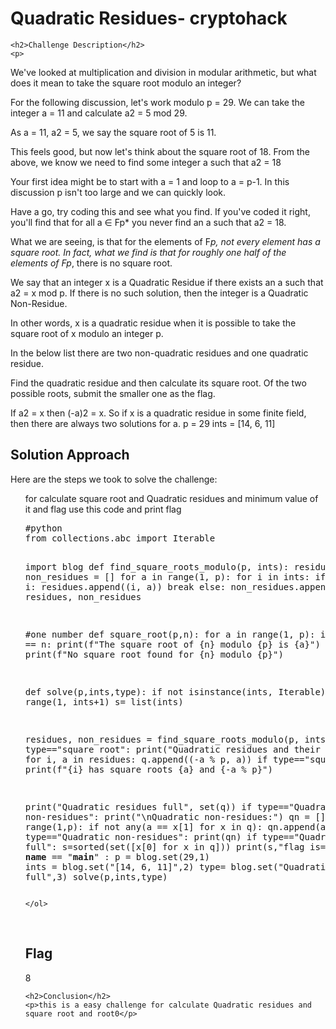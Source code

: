 <!DOCTYPE html>
<html>

<body>
    <h1>Quadratic Residues- cryptohack</h1>

    <h2>Challenge Description</h2>
    <p> 
We've looked at multiplication and division in modular arithmetic, but what does it mean to take the square root modulo an integer?

For the following discussion, let's work modulo p = 29. We can take the integer a = 11 and calculate a2 = 5 mod 29.

As a = 11, a2 = 5, we say the square root of 5 is 11.

This feels good, but now let's think about the square root of 18. From the above, we know we need to find some integer a such that a2 = 18

Your first idea might be to start with a = 1 and loop to a = p-1. In this discussion p isn't too large and we can quickly look.

Have a go, try coding this and see what you find. If you've coded it right, you'll find that for all a ∈ Fp* you never find an a such that a2 = 18.

What we are seeing, is that for the elements of F*p, not every element has a square root. In fact, what we find is that for roughly one half of the elements of Fp*, there is no square root.

We say that an integer x is a Quadratic Residue if there exists an a such that a2 = x mod p. If there is no such solution, then the integer is a Quadratic Non-Residue.


In other words, x is a quadratic residue when it is possible to take the square root of x modulo an integer p.

In the below list there are two non-quadratic residues and one quadratic residue.

Find the quadratic residue and then calculate its square root. Of the two possible roots, submit the smaller one as the flag.

If a2 = x then (-a)2 = x. So if x is a quadratic residue in some finite field, then there are always two solutions for a.
p = 29
ints = [14, 6, 11]
</p>
    <h2>Solution Approach</h2>
    <p>Here are the steps we took to solve the challenge:</p>
    <ol>
for calculate square root and Quadratic residues  and minimum value of it and flag use this code and print flag
<pre>
#python
from collections.abc import Iterable

import blog
def find_square_roots_modulo(p, ints):
    residues = []
    non_residues = []
    for a in range(1, p):
        for i in ints:
            if (a*a) % p == i:
                residues.append((i, a))
                break
        else:
            non_residues.append(a)
    return residues, non_residues

#one number
def square_root(p,n):
    for a in range(1, p):
        if (a*a) % p == n:
            print(f"The square root of {n} modulo {p} is {a}")
            break
    else:
        print(f"No square root found for {n} modulo {p}")



def solve(p,ints,type):
 if not isinstance(ints, Iterable):
    ints = range(1, ints+1)
 s= list(ints)
 

 residues, non_residues = find_square_roots_modulo(p, ints)
 q = []
 if type=="square root":
  print("Quadratic residues and their square roots:")
 for i, a in residues:
    q.append((-a % p, a))
    if type=="square root":
     print(f"{i} has square roots {a} and {-a % p}")

 print("Quadratic residues full", set(q))
 if type=="Quadratic non-residues":
  print("\nQuadratic non-residues:")
 qn = [] 
 for a in range(1,p):
    if not any(a == x[1] for x in q):
        qn.append(a)
 if type=="Quadratic non-residues": 
   print(qn)
 if type=="Quadratic residues full": 
  s=sorted(set([x[0] for x in q]))
  print(s,"flag is=",min(s))
if __name__ == "__main__" :
 p = blog.set(29,1)
 ints = blog.set("[14, 6, 11]",2)
 type= blog.set("Quadratic residues full",3)
 solve(p,ints,type)
</pre>
       
    
    </ol>
<br>
    <h2>Flag</h2>
    <p class="flag">8
</p>

    <h2>Conclusion</h2>
    <p>this is a easy challenge for calculate Quadratic residues and square root and root0</p>
</body>
</html>

